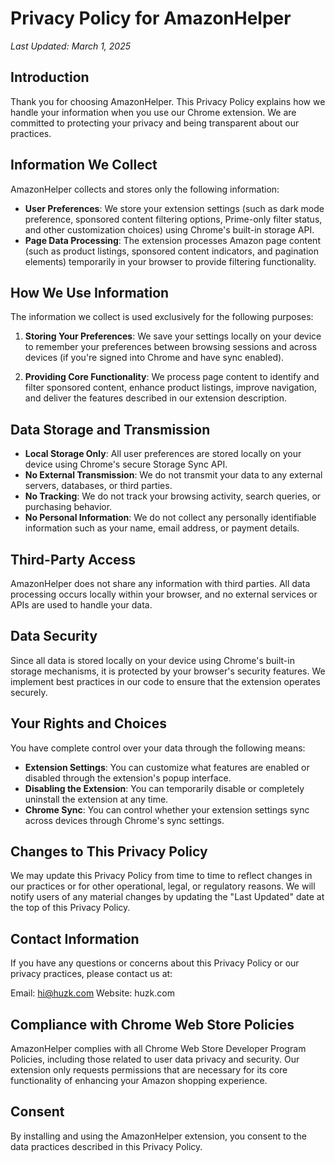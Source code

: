 # Privacy Policy for AmazonHelper

*Last Updated: March 1, 2025*

## Introduction

Thank you for choosing AmazonHelper. This Privacy Policy explains how we handle your information when you use our Chrome extension. We are committed to protecting your privacy and being transparent about our practices.

## Information We Collect

AmazonHelper collects and stores only the following information:

- **User Preferences**: We store your extension settings (such as dark mode preference, sponsored content filtering options, Prime-only filter status, and other customization choices) using Chrome's built-in storage API.
- **Page Data Processing**: The extension processes Amazon page content (such as product listings, sponsored content indicators, and pagination elements) temporarily in your browser to provide filtering functionality.

## How We Use Information

The information we collect is used exclusively for the following purposes:

1. **Storing Your Preferences**: We save your settings locally on your device to remember your preferences between browsing sessions and across devices (if you're signed into Chrome and have sync enabled).

2. **Providing Core Functionality**: We process page content to identify and filter sponsored content, enhance product listings, improve navigation, and deliver the features described in our extension description.

## Data Storage and Transmission

- **Local Storage Only**: All user preferences are stored locally on your device using Chrome's secure Storage Sync API.
- **No External Transmission**: We do not transmit your data to any external servers, databases, or third parties.
- **No Tracking**: We do not track your browsing activity, search queries, or purchasing behavior.
- **No Personal Information**: We do not collect any personally identifiable information such as your name, email address, or payment details.

## Third-Party Access

AmazonHelper does not share any information with third parties. All data processing occurs locally within your browser, and no external services or APIs are used to handle your data.

## Data Security

Since all data is stored locally on your device using Chrome's built-in storage mechanisms, it is protected by your browser's security features. We implement best practices in our code to ensure that the extension operates securely.

## Your Rights and Choices

You have complete control over your data through the following means:

- **Extension Settings**: You can customize what features are enabled or disabled through the extension's popup interface.
- **Disabling the Extension**: You can temporarily disable or completely uninstall the extension at any time.
- **Chrome Sync**: You can control whether your extension settings sync across devices through Chrome's sync settings.

## Changes to This Privacy Policy

We may update this Privacy Policy from time to time to reflect changes in our practices or for other operational, legal, or regulatory reasons. We will notify users of any material changes by updating the "Last Updated" date at the top of this Privacy Policy.

## Contact Information

If you have any questions or concerns about this Privacy Policy or our privacy practices, please contact us at:

Email: hi@huzk.com
Website: huzk.com

## Compliance with Chrome Web Store Policies

AmazonHelper complies with all Chrome Web Store Developer Program Policies, including those related to user data privacy and security. Our extension only requests permissions that are necessary for its core functionality of enhancing your Amazon shopping experience.

## Consent

By installing and using the AmazonHelper extension, you consent to the data practices described in this Privacy Policy.